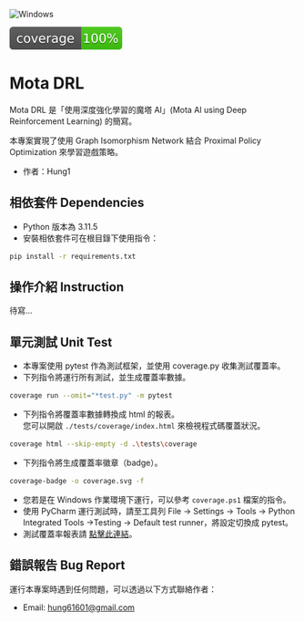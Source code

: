 ![Windows](https://img.shields.io/badge/Windows-0078D6?style=for-the-badge\&logo=windows\&logoColor=white)  

[![coverage badge](./coverage.svg)](https://hung61601.github.io/motaDRL/tests/coverage/)  

# Mota DRL

Mota DRL 是「使用深度強化學習的魔塔 AI」(Mota AI using Deep Reinforcement Learning) 的簡寫。

本專案實現了使用 Graph Isomorphism Network 結合 Proximal Policy Optimization 來學習遊戲策略。

- 作者：Hung1

## 相依套件 Dependencies
- Python 版本為 3.11.5
- 安裝相依套件可在根目錄下使用指令：
```bash
pip install -r requirements.txt
```

## 操作介紹 Instruction
待寫...

## 單元測試 Unit Test
- 本專案使用 pytest 作為測試框架，並使用 coverage.py 收集測試覆蓋率。
- 下列指令將運行所有測試，並生成覆蓋率數據。
```bash
coverage run --omit="*test.py" -m pytest
```
- 下列指令將覆蓋率數據轉換成 html 的報表。  
您可以開啟 `./tests/coverage/index.html` 來檢視程式碼覆蓋狀況。  
```bash
coverage html --skip-empty -d .\tests\coverage
```
- 下列指令將生成覆蓋率徽章（badge）。  
```bash
coverage-badge -o coverage.svg -f
```
- 您若是在 Windows 作業環境下運行，可以參考 `coverage.ps1` 檔案的指令。
- 使用 PyCharm 運行測試時，請至工具列 File -> Settings -> Tools -> Python Integrated Tools ->Testing -> Default test runner，將設定切換成 pytest。
- 測試覆蓋率報表請 [點擊此連結](https://hung61601.github.io/motaDRL/tests/coverage/)。

## 錯誤報告 Bug Report
運行本專案時遇到任何問題，可以透過以下方式聯絡作者：
- Email: hung61601@gmail.com
